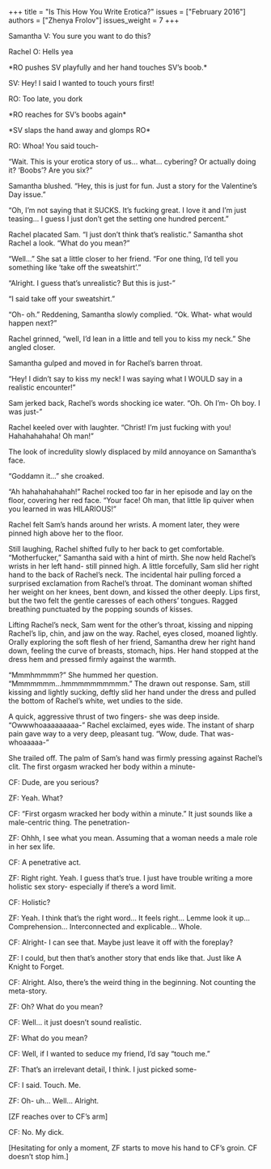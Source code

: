 +++
title = "Is This How You Write Erotica?"
issues = ["February 2016"]
authors = ["Zhenya Frolov"]
issues_weight = 7
+++

Samantha V: You sure you want to do this?

Rachel O: Hells yea

\*RO pushes SV playfully and her hand touches SV’s boob.\*

SV: Hey! I said I wanted to touch yours first!

RO: Too late, you dork

\*RO reaches for SV’s boobs again\*

\*SV slaps the hand away and glomps RO\*

RO: Whoa! You said touch-

“Wait. This is your erotica story of us… what… cybering? Or actually doing it? ‘Boobs’? Are you six?”

Samantha blushed. “Hey, this is just for fun. Just a story for the Valentine’s Day issue.”

“Oh, I’m not saying that it SUCKS. It’s fucking great. I love it and I’m just teasing... I guess I just don’t get the setting one hundred percent.”

Rachel placated Sam. “I just don’t think that’s realistic.” Samantha shot Rachel a look. “What do you mean?”

“Well…” She sat a little closer to her friend. “For one thing, I’d tell you something like ‘take off the sweatshirt’.”

“Alright. I guess that’s unrealistic? But this is just-”

“I said take off your sweatshirt.”

“Oh- oh.” Reddening, Samantha slowly complied. “Ok. What- what would happen next?”

Rachel grinned, “well, I’d lean in a little and tell you to kiss my neck.” She angled closer.

Samantha gulped and moved in for Rachel’s barren throat.

“Hey! I didn’t say to kiss my neck! I was saying what I WOULD say in a realistic encounter!”

Sam jerked back, Rachel’s words shocking ice water. “Oh. Oh I’m- Oh boy. I was just-”

Rachel keeled over with laughter. “Christ! I’m just fucking with you! Hahahahahaha! Oh man!”

The look of incredulity slowly displaced by mild annoyance on Samantha’s face.

“Goddamn it…” she croaked.

“Ah hahahahahahah!” Rachel rocked too far in her episode and lay on the floor, covering her red face. “Your face! Oh man, that little lip quiver when you learned in was HILARIOUS!”

Rachel felt Sam’s hands around her wrists. A moment later, they were pinned high above her to the floor.

Still laughing, Rachel shifted fully to her back to get comfortable.  “Motherfucker,” Samantha said with a hint of mirth. She now held Rachel’s wrists in her left hand- still pinned high. A little forcefully, Sam slid her right hand to the back of Rachel’s neck. The incidental hair pulling forced a surprised exclamation from Rachel’s throat. The dominant woman shifted her weight on her knees, bent down, and kissed the other deeply. Lips first, but the two felt the gentle caresses of each others’ tongues. Ragged breathing punctuated by the popping sounds of kisses.

Lifting Rachel’s neck, Sam went for the other’s throat, kissing and nipping Rachel’s lip, chin, and jaw on the way. Rachel, eyes closed, moaned lightly. Orally exploring the soft flesh of her friend, Samantha drew her right hand down, feeling the curve of breasts, stomach, hips. Her hand stopped at the dress hem and pressed firmly against the warmth.

“Mmmhmmmm?” She hummed her question. “Mmmmmmm...hmmmmmmmmmm.” The drawn out response. Sam, still kissing and lightly sucking, deftly slid her hand under the dress and pulled the bottom of Rachel’s white, wet undies to the side.

A quick, aggressive thrust of two fingers- she was deep inside. “Owwwhoaaaaaaaaa-” Rachel exclaimed, eyes wide. The instant of sharp pain gave way to a very deep, pleasant tug. “Wow, dude. That was- whoaaaaa-”

She trailed off. The palm of Sam’s hand was firmly pressing against Rachel’s clit. The first orgasm wracked her body within a minute-

CF: Dude, are you serious?

ZF: Yeah. What?

CF: “First orgasm wracked her body within a minute.” It just sounds like a male-centric thing. The penetration-

ZF: Ohhh, I see what you mean. Assuming that a woman needs a male role in her sex life.

CF: A penetrative act.

ZF: Right right. Yeah. I guess that’s true. I just have trouble writing a more holistic sex story- especially if there’s a word limit.

CF: Holistic?

ZF: Yeah. I think that’s the right word… It feels right… Lemme look it up… Comprehension… Interconnected and explicable… Whole.

CF: Alright- I can see that. Maybe just leave it off with the foreplay?

ZF: I could, but then that’s another story that ends like that. Just like A Knight to Forget.

CF: Alright. Also, there’s the weird thing in the beginning. Not counting the meta-story.

ZF: Oh? What do you mean?

CF: Well… it just doesn’t sound realistic.

ZF: What do you mean?

CF: Well, if I wanted to seduce my friend, I’d say “touch me.”

ZF: That’s an irrelevant detail, I think. I just picked some-

CF: I said. Touch. Me.

ZF: Oh- uh… Well… Alright.

[ZF reaches over to CF’s arm]

CF: No. My dick.

[Hesitating for only a moment, ZF starts to move his hand to CF’s groin. CF doesn’t stop him.]
